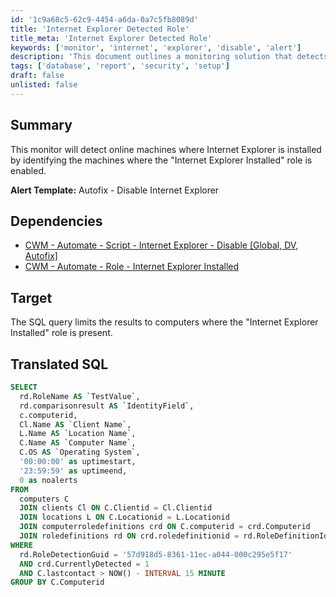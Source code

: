```yaml
---
id: '1c9a68c5-62c9-4454-a6da-0a7c5fb8089d'
title: 'Internet Explorer Detected Role'
title_meta: 'Internet Explorer Detected Role'
keywords: ['monitor', 'internet', 'explorer', 'disable', 'alert']
description: 'This document outlines a monitoring solution that detects online machines with Internet Explorer installed by checking if the "Internet Explorer Installed" role is enabled. It includes an alert template for autofixing the issue and provides SQL query details for limiting the target to relevant computers.'
tags: ['database', 'report', 'security', 'setup']
draft: false
unlisted: false
---
```


## Summary

This monitor will detect online machines where Internet Explorer is installed by identifying the machines where the "Internet Explorer Installed" role is enabled.

**Alert Template:** Autofix - Disable Internet Explorer

## Dependencies

- [CWM - Automate - Script - Internet Explorer - Disable [Global, DV, Autofix]](<../scripts/Internet Explorer - Disable Global, DV, Autofix.md>)
- [CWM - Automate - Role - Internet Explorer Installed](<../roles/Internet Explorer Installed.md>)

## Target

The SQL query limits the results to computers where the "Internet Explorer Installed" role is present.

## Translated SQL

```sql
SELECT 
  rd.RoleName AS `TestValue`, 
  rd.comparisonresult AS `IdentityField`, 
  c.computerid, 
  Cl.Name AS `Client Name`, 
  L.Name AS `Location Name`, 
  C.Name AS `Computer Name`, 
  C.OS AS `Operating System`, 
  '00:00:00' as uptimestart, 
  '23:59:59' as uptimeend, 
  0 as noalerts 
FROM 
  computers C 
  JOIN clients Cl ON C.Clientid = Cl.Clientid 
  JOIN locations L ON C.Locationid = L.Locationid 
  JOIN computerroledefinitions crd ON C.computerid = crd.Computerid 
  JOIN roledefinitions rd ON crd.roledefinitionid = rd.RoleDefinitionId 
WHERE 
  rd.RoleDetectionGuid = '57d918d5-8361-11ec-a044-000c295e5f17' 
  AND crd.CurrentlyDetected = 1
  AND C.lastcontact > NOW() - INTERVAL 15 MINUTE
GROUP BY C.Computerid
```




